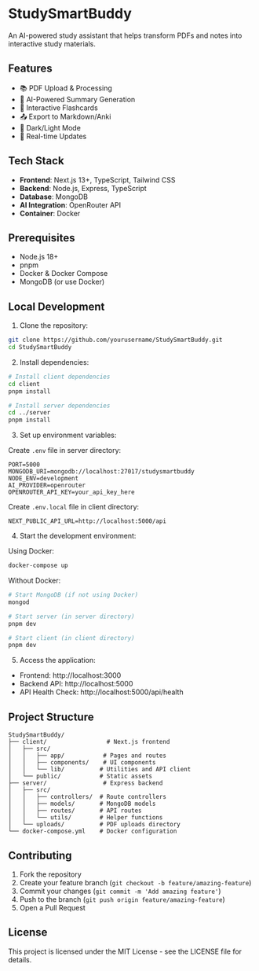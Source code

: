 # StudySmartBuddy

An AI-powered study assistant that helps transform PDFs and notes into interactive study materials.

## Features

- 📚 PDF Upload & Processing
- 🤖 AI-Powered Summary Generation
- 📝 Interactive Flashcards
- 📤 Export to Markdown/Anki
- 🌙 Dark/Light Mode
- 🔄 Real-time Updates

## Tech Stack

- **Frontend**: Next.js 13+, TypeScript, Tailwind CSS
- **Backend**: Node.js, Express, TypeScript
- **Database**: MongoDB
- **AI Integration**: OpenRouter API
- **Container**: Docker

## Prerequisites

- Node.js 18+
- pnpm
- Docker & Docker Compose
- MongoDB (or use Docker)

## Local Development

1. Clone the repository:
```bash
git clone https://github.com/yourusername/StudySmartBuddy.git
cd StudySmartBuddy
```

2. Install dependencies:
```bash
# Install client dependencies
cd client
pnpm install

# Install server dependencies
cd ../server
pnpm install
```

3. Set up environment variables:

Create `.env` file in server directory:
```env
PORT=5000
MONGODB_URI=mongodb://localhost:27017/studysmartbuddy
NODE_ENV=development
AI_PROVIDER=openrouter
OPENROUTER_API_KEY=your_api_key_here
```

Create `.env.local` file in client directory:
```env
NEXT_PUBLIC_API_URL=http://localhost:5000/api
```

4. Start the development environment:

Using Docker:
```bash
docker-compose up
```

Without Docker:
```bash
# Start MongoDB (if not using Docker)
mongod

# Start server (in server directory)
pnpm dev

# Start client (in client directory)
pnpm dev
```

5. Access the application:
- Frontend: http://localhost:3000
- Backend API: http://localhost:5000
- API Health Check: http://localhost:5000/api/health

## Project Structure

```
StudySmartBuddy/
├── client/                 # Next.js frontend
│   ├── src/
│   │   ├── app/           # Pages and routes
│   │   ├── components/    # UI components
│   │   └── lib/          # Utilities and API client
│   └── public/           # Static assets
├── server/                # Express backend
│   ├── src/
│   │   ├── controllers/  # Route controllers
│   │   ├── models/       # MongoDB models
│   │   ├── routes/       # API routes
│   │   └── utils/        # Helper functions
│   └── uploads/          # PDF uploads directory
└── docker-compose.yml    # Docker configuration
```

## Contributing

1. Fork the repository
2. Create your feature branch (`git checkout -b feature/amazing-feature`)
3. Commit your changes (`git commit -m 'Add amazing feature'`)
4. Push to the branch (`git push origin feature/amazing-feature`)
5. Open a Pull Request

## License

This project is licensed under the MIT License - see the LICENSE file for details.
